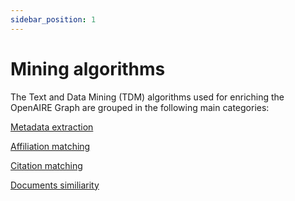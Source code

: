 ```yaml
---
sidebar_position: 1
---
```


# Mining algorithms

The Text and Data Mining (TDM) algorithms used for enriching the OpenAIRE Graph are grouped in the following main categories:

[Metadata extraction](metadata_extraction.md)

[Affiliation matching](affiliation_matching.md)

[Citation matching](citation_matching.md)

[Documents similiarity](documents_similarity.md)
